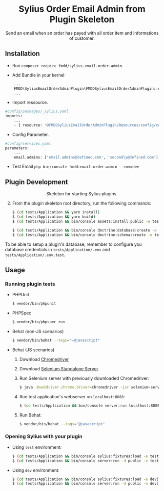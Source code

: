 <h1 align="center">Sylius Order Email Admin from Plugin Skeleton</h1>

<p align="center">Send an email when an order has payed with all order item and informations of customer.</p>

## Installation

* Run `composer require fmdd/sylius-email-order-admin`.

* Add Bundle in your kernel 
```bash
    ...
    FMDD\SyliusEmailOrderAdminPlugin\FMDDSyliusEmailOrderAdminPlugin::class => ['all' => true],
    ...
```

* Import ressource.
```bash 
#config/packages/_sylius.yaml
imports:
    ...
    - { resource: "@FMDDSyliusEmailOrderAdminPlugin/Resources/config/config.yml"}
```
* Config Parameter.
```bash
#config/services.yaml
parameters:
    ...
    email.admins: ['email.admins@defined.com', 'secondly@defined.com']
```

* Test Email `php bin/console fmdd:email:order:admin --env=dev`


## Plugin Development 
<p align="center">Skeleton for starting Sylius plugins.</p>

2. From the plugin skeleton root directory, run the following commands:

    ```bash
    $ (cd tests/Application && yarn install)
    $ (cd tests/Application && yarn build)
    $ (cd tests/Application && bin/console assets:install public -e test)
    
    $ (cd tests/Application && bin/console doctrine:database:create -e test)
    $ (cd tests/Application && bin/console doctrine:schema:create -e test)
    ```

To be able to setup a plugin's database, remember to configure you database credentials in `tests/Application/.env` and `tests/Application/.env.test`.

## Usage

### Running plugin tests

  - PHPUnit

    ```bash
    $ vendor/bin/phpunit
    ```

  - PHPSpec

    ```bash
    $ vendor/bin/phpspec run
    ```

  - Behat (non-JS scenarios)

    ```bash
    $ vendor/bin/behat --tags="~@javascript"
    ```

  - Behat (JS scenarios)
 
    1. Download [Chromedriver](https://sites.google.com/a/chromium.org/chromedriver/)
    
    2. Download [Selenium Standalone Server](https://www.seleniumhq.org/download/).
    
    2. Run Selenium server with previously downloaded Chromedriver:
    
        ```bash
        $ java -Dwebdriver.chrome.driver=chromedriver -jar selenium-server-standalone.jar
        ```
        
    3. Run test application's webserver on `localhost:8080`:
    
        ```bash
        $ (cd tests/Application && bin/console server:run localhost:8080 -d public -e test)
        ```
    
    4. Run Behat:
    
        ```bash
        $ vendor/bin/behat --tags="@javascript"
        ```

### Opening Sylius with your plugin

- Using `test` environment:

    ```bash
    $ (cd tests/Application && bin/console sylius:fixtures:load -e test)
    $ (cd tests/Application && bin/console server:run -d public -e test)
    ```
    
- Using `dev` environment:

    ```bash
    $ (cd tests/Application && bin/console sylius:fixtures:load -e dev)
    $ (cd tests/Application && bin/console server:run -d public -e dev)
    ```
